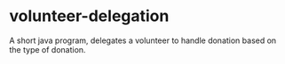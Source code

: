 # volunteer-delegation
A short java program, delegates a volunteer to handle donation based on the type of donation.
